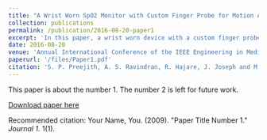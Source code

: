 ```yaml
---
title: "A Wrist Worn SpO2 Monitor with Custom Finger Probe for Motion Artifact Removal"
collection: publications
permalink: /publication/2016-08-20-paper1
excerpt: 'In this paper, a wrist worn device with a custom finger probe with an integrated accelerometer to remove motion artifacts while estimating SPO_2 is presented.'
date: 2016-08-20
venue: 'Annual International Conference of the IEEE Engineering in Medicine and Biology Society (EMBC)'
paperurl: '/files/Paper1.pdf'
citation: 'S. P. Preejith, A. S. Ravindran, R. Hajare, J. Joseph and M. Sivaprakasam, "A wrist worn SpO2 monitor with custom finger probe for motion artifact removal," 2016 38th Annual International Conference of the IEEE Engineering in Medicine and Biology Society (EMBC), Orlando, FL, USA, 2016, pp. 5777-5780, doi: 10.1109/EMBC.2016.7592040.'
---
```

This paper is about the number 1. The number 2 is left for future work.

[Download paper here](http://academicpages.github.io/files/paper1.pdf)

Recommended citation: Your Name, You. (2009). "Paper Title Number 1." <i>Journal 1</i>. 1(1).
